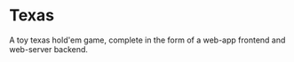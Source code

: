 # Texas
A toy texas hold'em game, complete in the form of a web-app frontend and web-server backend.